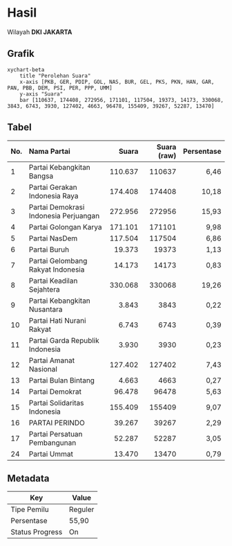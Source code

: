 # Hasil

Wilayah **DKI JAKARTA**

## Grafik

```mermaid
xychart-beta
    title "Perolehan Suara"
    x-axis [PKB, GER, PDIP, GOL, NAS, BUR, GEL, PKS, PKN, HAN, GAR, PAN, PBB, DEM, PSI, PER, PPP, UMM]
    y-axis "Suara"
    bar [110637, 174408, 272956, 171101, 117504, 19373, 14173, 330068, 3843, 6743, 3930, 127402, 4663, 96478, 155409, 39267, 52287, 13470]
```

## Tabel

| No. | Nama Partai                           | Suara   | Suara (raw) | Persentase |
|:--- |:------------------------------------- | -------:| -----------:| ----------:|
| 1   | Partai Kebangkitan Bangsa             | 110.637 | 110637      | 6,46       |
| 2   | Partai Gerakan Indonesia Raya         | 174.408 | 174408      | 10,18      |
| 3   | Partai Demokrasi Indonesia Perjuangan | 272.956 | 272956      | 15,93      |
| 4   | Partai Golongan Karya                 | 171.101 | 171101      | 9,98       |
| 5   | Partai NasDem                         | 117.504 | 117504      | 6,86       |
| 6   | Partai Buruh                          | 19.373  | 19373       | 1,13       |
| 7   | Partai Gelombang Rakyat Indonesia     | 14.173  | 14173       | 0,83       |
| 8   | Partai Keadilan Sejahtera             | 330.068 | 330068      | 19,26      |
| 9   | Partai Kebangkitan Nusantara          | 3.843   | 3843        | 0,22       |
| 10  | Partai Hati Nurani Rakyat             | 6.743   | 6743        | 0,39       |
| 11  | Partai Garda Republik Indonesia       | 3.930   | 3930        | 0,23       |
| 12  | Partai Amanat Nasional                | 127.402 | 127402      | 7,43       |
| 13  | Partai Bulan Bintang                  | 4.663   | 4663        | 0,27       |
| 14  | Partai Demokrat                       | 96.478  | 96478       | 5,63       |
| 15  | Partai Solidaritas Indonesia          | 155.409 | 155409      | 9,07       |
| 16  | PARTAI PERINDO                        | 39.267  | 39267       | 2,29       |
| 17  | Partai Persatuan Pembangunan          | 52.287  | 52287       | 3,05       |
| 24  | Partai Ummat                          | 13.470  | 13470       | 0,79       |


## Metadata

| Key             | Value   |
| --------------- | ------- |
| Tipe Pemilu     | Reguler |
| Persentase      | 55,90   |
| Status Progress | On      |



